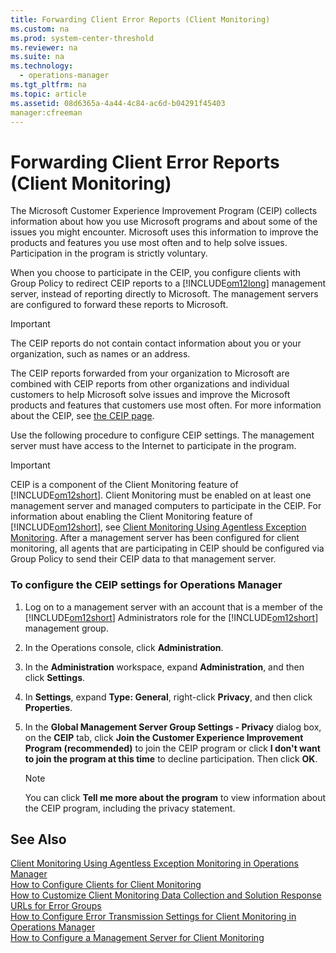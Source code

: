 ```yaml
---
title: Forwarding Client Error Reports (Client Monitoring)
ms.custom: na
ms.prod: system-center-threshold
ms.reviewer: na
ms.suite: na
ms.technology: 
  - operations-manager
ms.tgt_pltfrm: na
ms.topic: article
ms.assetid: 08d6365a-4a44-4c84-ac6d-b04291f45403
manager:cfreeman
---
```

# Forwarding Client Error Reports (Client Monitoring)
The Microsoft Customer Experience Improvement Program \(CEIP\) collects information about how you use Microsoft programs and about some of the issues you might encounter. Microsoft uses this information to improve the products and features you use most often and to help solve issues. Participation in the program is strictly voluntary.  
  
When you choose to participate in the CEIP, you configure clients with Group Policy to redirect CEIP reports to a [!INCLUDE[om12long](../../om/manage//om12long_md.md)] management server, instead of reporting directly to Microsoft. The management servers are configured to forward these reports to Microsoft.  
  
> [!IMPORTANT]  
> The CEIP reports do not contain contact information about you or your organization, such as names or an address.  
  
The CEIP reports forwarded from your organization to Microsoft are combined with CEIP reports from other organizations and individual customers to help Microsoft solve issues and improve the Microsoft products and features that customers use most often. For more information about the CEIP, see [the CEIP page](http://go.microsoft.com/fwlink/p/?linkid=75040).  
  
Use the following procedure to configure CEIP settings. The management server must have access to the Internet to participate in the program.  
  
> [!IMPORTANT]  
> CEIP is a component of the Client Monitoring feature of [!INCLUDE[om12short](../../om/manage//om12short_md.md)]. Client Monitoring must be enabled on at least one management server and managed computers to participate in the CEIP. For information about enabling the Client Monitoring feature of [!INCLUDE[om12short](../../om/manage//om12short_md.md)], see [Client Monitoring Using Agentless Exception Monitoring](http://go.microsoft.com/fwlink/?LinkID=217096). After a management server has been configured for client monitoring, all agents that are participating in CEIP should be configured via Group Policy to send their CEIP data to that management server.  
  
### To configure the CEIP settings for Operations Manager  
  
1.  Log on to a management server with an account that is a member of the [!INCLUDE[om12short](../../om/manage//om12short_md.md)] Administrators role for the [!INCLUDE[om12short](../../om/manage//om12short_md.md)] management group.  
  
2.  In the Operations console, click **Administration**.  
  
3.  In the **Administration** workspace, expand **Administration**, and then click **Settings**.  
  
4.  In **Settings**, expand **Type: General**, right\-click **Privacy**, and then click **Properties**.  
  
5.  In the **Global Management Server Group Settings \- Privacy** dialog box, on the  **CEIP** tab, click **Join the Customer Experience Improvement Program \(recommended\)** to join the CEIP program or click **I don't want to join the program at this time** to decline participation. Then click **OK**.  
  
    > [!NOTE]  
    > You can click **Tell me more about the program** to view information about the CEIP program, including the privacy statement.  
  
## See Also  
[Client Monitoring Using Agentless Exception Monitoring in Operations Manager](../../om/manage/Client-Monitoring-Using-Agentless-Exception-Monitoring-in-Operations-Manager.md)  
[How to Configure Clients for Client Monitoring](../../om/manage/How-to-Configure-Clients-for-Client-Monitoring.md)  
[How to Customize Client Monitoring Data Collection and Solution Response URLs for Error Groups](../../om/manage/How-to-Customize-Client-Monitoring-Data-Collection-and-Solution-Response-URLs-for-Error-Groups.md)  
[How to Configure Error Transmission Settings for Client Monitoring in Operations Manager](../../om/manage/How-to-Configure-Error-Transmission-Settings-for-Client-Monitoring-in-Operations-Manager.md)  
[How to Configure a Management Server for Client Monitoring](../../om/manage/How-to-Configure-a-Management-Server-for-Client-Monitoring.md)  
  
